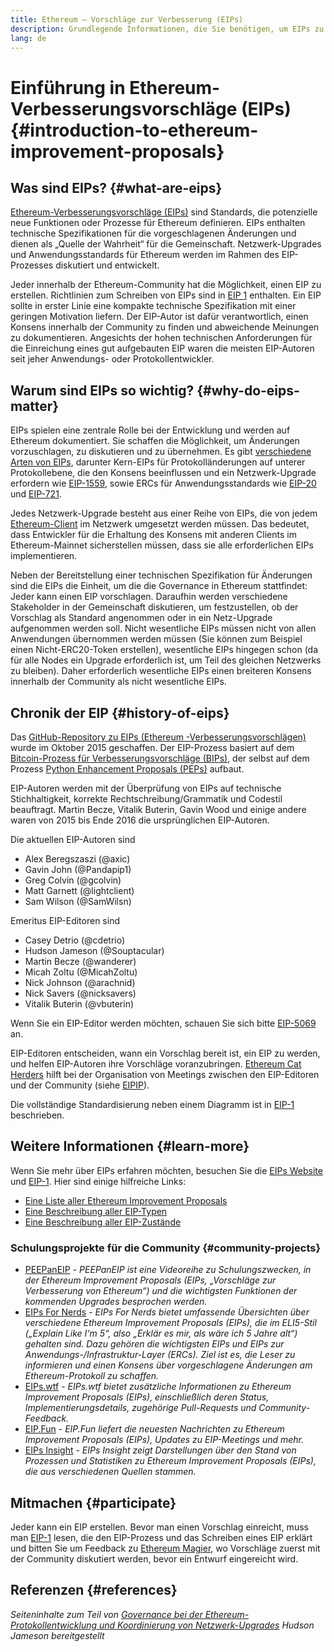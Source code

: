 ```yaml
---
title: Ethereum – Vorschläge zur Verbesserung (EIPs)
description: Grundlegende Informationen, die Sie benötigen, um EIPs zu verstehen
lang: de
---
```


# Einführung in Ethereum-Verbesserungsvorschläge (EIPs) {#introduction-to-ethereum-improvement-proposals}

## Was sind EIPs? {#what-are-eips}

[Ethereum-Verbesserungsvorschläge (EIPs)](https://eips.ethereum.org/) sind Standards, die potenzielle neue Funktionen oder Prozesse für Ethereum definieren. EIPs enthalten technische Spezifikationen für die vorgeschlagenen Änderungen und dienen als „Quelle der Wahrheit“ für die Gemeinschaft. Netzwerk-Upgrades und Anwendungsstandards für Ethereum werden im Rahmen des EIP-Prozesses diskutiert und entwickelt.

Jeder innerhalb der Ethereum-Community hat die Möglichkeit, einen EIP zu erstellen. Richtlinien zum Schreiben von EIPs sind in [EIP 1](https://eips.ethereum.org/EIPS/eip-1) enthalten. Ein EIP sollte in erster Linie eine kompakte technische Spezifikation mit einer geringen Motivation liefern. Der EIP-Autor ist dafür verantwortlich, einen Konsens innerhalb der Community zu finden und abweichende Meinungen zu dokumentieren. Angesichts der hohen technischen Anforderungen für die Einreichung eines gut aufgebauten EIP waren die meisten EIP-Autoren seit jeher Anwendungs- oder Protokollentwickler.

## Warum sind EIPs so wichtig? {#why-do-eips-matter}

EIPs spielen eine zentrale Rolle bei der Entwicklung und werden auf Ethereum dokumentiert. Sie schaffen die Möglichkeit, um Änderungen vorzuschlagen, zu diskutieren und zu übernehmen. Es gibt [verschiedene Arten von EIPs](https://eips.ethereum.org/EIPS/eip-1#eip-types), darunter Kern-EIPs für Protokolländerungen auf unterer Protokollebene, die den Konsens beeinflussen und ein Netzwerk-Upgrade erfordern wie [EIP-1559](https://eips.ethereum.org/EIPS/eip-1559), sowie ERCs für Anwendungsstandards wie [EIP-20](https://eips.ethereum.org/EIPS/eip-20) und [EIP-721](https://eips.ethereum.org/EIPS/eip-721).

Jedes Netzwerk-Upgrade besteht aus einer Reihe von EIPs, die von jedem [Ethereum-Client](/learn/#clients-and-nodes) im Netzwerk umgesetzt werden müssen. Das bedeutet, dass Entwickler für die Erhaltung des Konsens mit anderen Clients im Ethereum-Mainnet sicherstellen müssen, dass sie alle erforderlichen EIPs implementieren.

Neben der Bereitstellung einer technischen Spezifikation für Änderungen sind die EIPs die Einheit, um die die Governance in Ethereum stattfindet: Jeder kann einen EIP vorschlagen. Daraufhin werden verschiedene Stakeholder in der Gemeinschaft diskutieren, um festzustellen, ob der Vorschlag als Standard angenommen oder in ein Netz-Upgrade aufgenommen werden soll. Nicht wesentliche EIPs müssen nicht von allen Anwendungen übernommen werden müssen (Sie können zum Beispiel einen Nicht-ERC20-Token erstellen), wesentliche EIPs hingegen schon (da für alle Nodes ein Upgrade erforderlich ist, um Teil des gleichen Netzwerks zu bleiben). Daher erforderlich wesentliche EIPs einen breiteren Konsens innerhalb der Community als nicht wesentliche EIPs.

## Chronik der EIP {#history-of-eips}

Das [GitHub-Repository zu EIPs (Ethereum -Verbesserungsvorschlägen)](https://github.com/ethereum/EIPs) wurde im Oktober 2015 geschaffen. Der EIP-Prozess basiert auf dem [Bitcoin-Prozess für Verbesserungsvorschläge (BIPs)](https://github.com/bitcoin/bips), der selbst auf dem Prozess [Python Enhancement Proposals (PEPs)](https://www.python.org/dev/peps/) aufbaut.

EIP-Autoren werden mit der Überprüfung von EIPs auf technische Stichhaltigkeit, korrekte Rechtschreibung/Grammatik und Codestil beauftragt. Martin Becze, Vitalik Buterin, Gavin Wood und einige andere waren von 2015 bis Ende 2016 die ursprünglichen EIP-Autoren.

Die aktuellen EIP-Autoren sind

- Alex Beregszaszi (@axic)
- Gavin John (@Pandapip1)
- Greg Colvin (@gcolvin)
- Matt Garnett (@lightclient)
- Sam Wilson (@SamWilsn)

Emeritus EIP-Editoren sind

- Casey Detrio (@cdetrio)
- Hudson Jameson (@Souptacular)
- Martin Becze (@wanderer)
- Micah Zoltu (@MicahZoltu)
- Nick Johnson (@arachnid)
- Nick Savers (@nicksavers)
- Vitalik Buterin (@vbuterin)

Wenn Sie ein EIP-Editor werden möchten, schauen Sie sich bitte [EIP-5069](https://eips.ethereum.org/EIPS/eip-5069) an.

EIP-Editoren entscheiden, wann ein Vorschlag bereit ist, ein EIP zu werden, und helfen EIP-Autoren ihre Vorschläge voranzubringen. [Ethereum Cat Herders](https://www.ethereumcatherders.com/) hilft bei der Organisation von Meetings zwischen den EIP-Editoren und der Community (siehe [EIPIP](https://github.com/ethereum-cat-herders/EIPIP)).

Die vollständige Standardisierung neben einem Diagramm ist in [EIP-1](https://eips.ethereum.org/EIPS/eip-1) beschrieben.

## Weitere Informationen {#learn-more}

Wenn Sie mehr über EIPs erfahren möchten, besuchen Sie die [EIPs Website](https://eips.ethereum.org/) und [EIP-1](https://eips.ethereum.org/EIPS/eip-1). Hier sind einige hilfreiche Links:

- [Eine Liste aller Ethereum Improvement Proposals](https://eips.ethereum.org/all)
- [Eine Beschreibung aller EIP-Typen](https://eips.ethereum.org/EIPS/eip-1#eip-types)
- [Eine Beschreibung aller EIP-Zustände](https://eips.ethereum.org/EIPS/eip-1#eip-process)

### Schulungsprojekte für die Community {#community-projects}

- [PEEPanEIP](https://www.youtube.com/playlist?list=PL4cwHXAawZxqu0PKKyMzG_3BJV_xZTi1F) - *PEEPanEIP ist eine Videoreihe zu Schulungszwecken, in der Ethereum Improvement Proposals (EIPs, „Vorschläge zur Verbesserung von Ethereum“) und die wichtigsten Funktionen der kommenden Upgrades besprochen werden.*
- [EIPs For Nerds](https://ethereum2077.substack.com/t/eip-research) - *EIPs For Nerds bietet umfassende Übersichten über verschiedene Ethereum Improvement Proposals (EIPs), die im ELI5-Stil („Explain Like I‘m 5“, also „Erklär es mir, als wäre ich 5 Jahre alt“) gehalten sind. Dazu gehören die wichtigsten EIPs und EIPs zur Anwendungs-/Infrastruktur-Layer (ERCs). Ziel ist es, die Leser zu informieren und einen Konsens über vorgeschlagene Änderungen am Ethereum-Protokoll zu schaffen.*
- [EIPs.wtf](https://www.eips.wtf/) - *EIPs.wtf bietet zusätzliche Informationen zu Ethereum Improvement Proposals (EIPs), einschließlich deren Status, Implementierungsdetails, zugehörige Pull-Requests und Community-Feedback.*
- [EIP.Fun](https://eipfun.substack.com/) - *EIP.Fun liefert die neuesten Nachrichten zu Ethereum Improvement Proposals (EIPs), Updates zu EIP-Meetings und mehr.*
- [EIPs Insight](https://eipsinsight.com/) - *EIPs Insight zeigt Darstellungen über den Stand von Prozessen und Statistiken zu Ethereum Improvement Proposals (EIPs), die aus verschiedenen Quellen stammen.*

## Mitmachen {#participate}

Jeder kann ein EIP erstellen. Bevor man einen Vorschlag einreicht, muss man [EIP-1](https://eips.ethereum.org/EIPS/eip-1) lesen, die den EIP-Prozess und das Schreiben eines EIP erklärt und bitten Sie um Feedback zu [Ethereum Magier](https://ethereum-magicians.org/), wo Vorschläge zuerst mit der Community diskutiert werden, bevor ein Entwurf eingereicht wird.

## Referenzen {#references}

<cite class="citation">

Seiteninhalte zum Teil von [Governance bei der Ethereum-Protokollentwicklung und Koordinierung von Netzwerk-Upgrades](https://hudsonjameson.com/2020-03-23-ethereum-protocol-development-governance-and-network-upgrade-coordination/) Hudson Jameson bereitgestellt

</cite>
